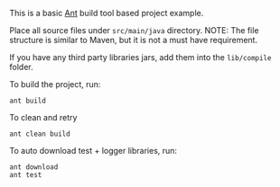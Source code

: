 This is a basic [Ant](http://ant.apache.org/) build tool based project example.

Place all source files under `src/main/java` directory.
NOTE: The file structure is similar to Maven, but it is not a must have requirement.

If you have any third party libraries jars, add them into
the `lib/compile` folder.

To build the project, run:

    ant build
    
To clean and retry

    ant clean build
    
To auto download test + logger libraries, run:

    ant download
    ant test
    